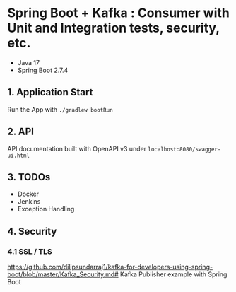 # Spring Boot + Kafka : Consumer with Unit and Integration tests, security, etc.
- Java 17
- Spring Boot 2.7.4

## 1. Application Start
Run the App with `./gradlew bootRun`

## 2. API 
API documentation built with OpenAPI v3 under
`localhost:8080/swagger-ui.html`

## 3. TODOs
- Docker
- Jenkins
- Exception Handling

## 4. Security
### 4.1 SSL / TLS
https://github.com/dilipsundarraj1/kafka-for-developers-using-spring-boot/blob/master/Kafka_Security.md# Kafka Publisher example with Spring Boot

